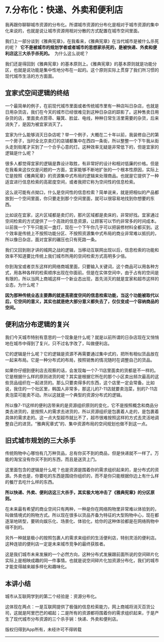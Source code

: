 # 7.分布化：快递、外卖和便利店

我再跟你聊聊城市资源的分布化。所谓城市资源的分布化是相对于城市资源的集中化来说的，也就是说让城市资源用相对分散的方式配置在城市空间里面。

我们上一部分谈到《雅典宪章》，在我看来，《雅典宪章》在当代城市是被什么杀死的呢？  **它不是被城市的规划学者或者城市的思想家杀死的，是被快递、外卖和便利店这三大杀手杀死的。**  为什么这么说呢？

我们还是得回到《雅典宪章》的基本原则上。《雅典宪章》的基本原则就是功能分区，也就是说功能是集中性地分布在一起的。这个原则实际上贯穿了我们所习惯的现代城市生活的方方面面。

## 宜家式空间逻辑的终结

一个最简单的例子，在前现代城市里面或者传统城市里有一种店叫日杂店，也就是日用杂货店，我们在今天的城市已经很难见到这种日杂店的踪影了。这种售卖日用杂货的店，里面卖点笤帚、簸箕、脸盆、电线，种种日常生活里需要的杂货，后来消失了，是因为被宜家消灭了。

宜家为什么能够消灭日杂店呢？举一个例子，大概在二十年以前，我装修自己的第一个房子，当时全北京卖灯的店铺都集中在西四一条街，所以整整一个下午我从街头走到街尾才买到了一个合乎心意的灯。这种效率无疑是非常低下的，但是宜家的逻辑是什么呢？

很多人都觉得宜家的逻辑是靠设计取胜，有非常好的设计和相对低廉的价格。但是在我看来这仅仅是问题的一方面，宜家能够不断地扩张的一个根本性原因，实际上它是按照《雅典宪章》的资源集中式布局的逻辑来处理商品。也就是它提供了一种适宜进行信息检索的高密度空间，或者我把它称为空间性的信息检索。

这么说可能有点拗口，什么是空间性的信息检索？简单说来，就是把相似的产品都放到一个空间里面，你只要走到那个空间里面，就可以很容易地找到你想要的东西。

比如说在宜家，这片区域都是卖灯的，那片区域都是卖床的，非常好找。宜家通过空间检索的方式提供了一个高效的信息资源，让顾客可以节约非常多的时间成本。以前我一个下午只能买一盏灯，现在一个下午你几乎可以把装修材料全都买到。这个效率是传统上不按照功能分区、不按照资源集中式布局的商业非常难以抵抗的，所以像日杂店，面对宜家的碾压也只有死路一条。

我们又回到刚才讲的城网之战的逻辑，当移动互联网出现以后，信息检索的功能和效率不知道要比传统上我们城市所用的空间检索方式高明多少倍。

你到淘宝或者京东这样的网络商城里面，只要输入关键词，这个商品可以用各种方式，用各种各样的检索顺序出现在你面前。但是在实体空间中，由于占有的空间是有限的，所以当网上商城这样一个新业态出现，首先消灭的就是宜家和超市这样的业态，为什么呢？

 **因为那种传统业态主要靠的就是高密度空间的信息检索功能，当这个功能被取代以后，它空间的意义，其实也就是绝大部分意义都失去了，仅仅变成一个容纳商品的空间。**

## 便利店分布逻辑的复兴

我们今天城市特别有意思的一个现象是什么呢？就是以前所谓的日杂店现在又悄悄地在城市中得到了复兴，只不过名字改了，叫做便利店。

它的逻辑是什么呢？它的逻辑是资源不再需要通过集中式的，把所有相似货品放在一起来布局。它是一种分布式的布局，按照销售的情况随时在调整自己的货品。

如果你仔细到便利店去观察的话，会发现每一个7-11店里面卖的货都是不一样的。它是根据什么样的原则进货的呢？其实是根据它所在的那个小区卖出频次最高的这些货品组织在一起进货的。那么只要卖得多的东西，这个店里一定会常备。比如说，我住的一个社区里，韩国人非常多，那这儿的7-11店就要卖泡菜，别的7-11店卖泡菜可能卖不动。所以这就是一个典型的资源分布式的逻辑。

所以像7-11这样的便利店带来的是资源组织原则的变化，它不是按照概念和商品分类去进货的，是按照人的需求去进货的，所以资源组织是包裹着人走的，是包裹着具体的需求走的。这一点大型超市就比不了，超市很难按照这样的方式去灵活地调整自己的进货。“雅典宪章式”的、集中资源布局的空间规划也做不到这一点。

## 旧式城市规划的三大杀手

传统购物中心哪怕有几万种货品，总有你买不到的商品，但是快递就不一样了。万能的淘宝没有你买不到的东西，而且是送货上门。

这里面包含的逻辑是什么呢？也是资源是围着你的需求组织起来的，是分布式的资源。外卖也是，你要吃的东西是围绕你组织的，而不是你只能根据你边上有什么样的餐厅去吃什么样的东西。

 **所以快递、外卖、便利店这三大杀手，其实极大地冲击了《雅典宪章》的分区原则。**

在未来最有希望的商业空间只有两种，一种是你在网络购物里非常难以体验到的，叫做情境式的购物方式。所以现在很多以货品齐备为特征的大型购物中心，现在都逐渐地转型，要转向娱乐化、场景化、体验化，给你的这种体验都是在网络购物中得不到的。

另外一种就是极小的按照包裹人的需求来组织的生活便利店，特别灵活的便利店。这种连锁的便利店一定是未来城市竞争的最终获胜者。

这是我们城市未来发展的一个必然方向，这种分布式发展跟前面所说的空间碎片化实际上是相映成趣的同一件事情。也就是说空间碎片化加资源分布化，我们的城市才能变得越来越多样化和趣味化。

## 本讲小结

城市从互联网学到的第二个经验是：资源分布化。

这体现在两点：一是互联网提供了极强的信息检索能力，网上商城将消灭百货公司，这就是阿里巴巴的崛起；二是所有的资源都将围着你的需求组织起来，于是产生了现代城市分布资源的三个杀手锏：快递、外卖和便利店。

版权归得到App所有，未经许可不得转载

---
